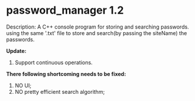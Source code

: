 # password_manager 1.2
 
 Description:
 A C++ console program for storing and searching passwords. 
 using the same '.txt' file to store and search(by passing the siteName) the passwords.   
  
__Update:__
1. Support continuous operations. 


**There following shortcoming needs to be fixed:**
1. NO UI;
2. NO pretty efficient search algorithm;


